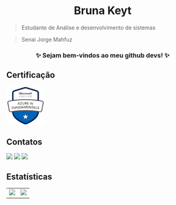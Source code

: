 <h1 align="center"> Bruna Keyt </h1>

> Estudante de Análise e desenvolvimento de sistemas

> Senai Jorge Mahfuz

 <h3 align="center"> ✨ Sejam bem-vindos ao meu github devs! ✨ </h3>

## Certificação

<img src="./microsoft-certified-azure-ai-fundamentals.png" height="100px" width="100px">

## Contatos

<div>
<a href="https://instagram.com/keyt_abrantes" target="_blank"><img src="https://img.shields.io/badge/-Instagram-%23E4405F?style=for-the-badge&logo=instagram&logoColor=white" target="_blank"></a>
<a href = "mailto:brunakeyt.saf@gmail.com"><img src="https://img.shields.io/badge/Gmail-D14836?style=for-the-badge&logo=gmail&logoColor=white" target="_blank"></a>
<a href="https://www.linkedin.com/in/bruna-keyt-dos-santos-abrantes-ferreira-13b6b1144/" target="_blank"><img src="https://img.shields.io/badge/-LinkedIn-%230077B5?style=for-the-badge&logo=linkedin&logoColor=white" target="_blank"></a>   
</div>

## Estatísticas

<div>
<table>
<tr>
<td><a href="https://github.com/brunakeyt">
<img height="180em" src="https://github-readme-stats.vercel.app/api/top-langs/?username=brunakeyt&layout=compact&langs_count=7&theme=dracula"/></td>
<td><a href="https://github.com/brunakeyt">
<img height="180em" src="https://github-readme-stats.vercel.app/api?username=brunakeyt&show_icons=true&theme=dracula&include_all_commits=true&count_private=true"/></td>
</tr>
</table>
</div>
